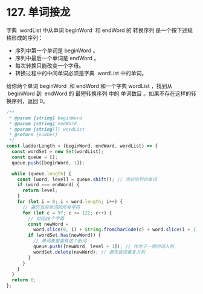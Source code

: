 # 127. 单词接龙

字典  wordList 中从单词 beginWord  和 endWord 的 转换序列 是一个按下述规格形成的序列：

- 序列中第一个单词是 beginWord 。
- 序列中最后一个单词是 endWord 。
- 每次转换只能改变一个字母。
- 转换过程中的中间单词必须是字典  wordList 中的单词。

给你两个单词 beginWord  和 endWord 和一个字典 wordList ，找到从  beginWord 到  endWord 的 最短转换序列 中的 单词数目 。如果不存在这样的转换序列，返回 0。

```js
/**
 * @param {string} beginWord
 * @param {string} endWord
 * @param {string[]} wordList
 * @return {number}
 */
const ladderLength = (beginWord, endWord, wordList) => {
  const wordSet = new Set(wordList);
  const queue = [];
  queue.push([beginWord, 1]);

  while (queue.length) {
    const [word, level] = queue.shift(); // 当前出列的单词
    if (word === endWord) {
      return level;
    }
    for (let i = 0; i < word.length; i++) {
      // 遍历当前单词的所有字符
      for (let c = 97; c <= 122; c++) {
        // 对应26个字母
        const newWord =
          word.slice(0, i) + String.fromCharCode(c) + word.slice(i + 1);
        if (wordSet.has(newWord)) {
          // 单词表里面有这个新词
          queue.push([newWord, level + 1]); // 作为下一层的词入列
          wordSet.delete(newWord); // 避免该词重复入列
        }
      }
    }
  }
  return 0;
};
```

